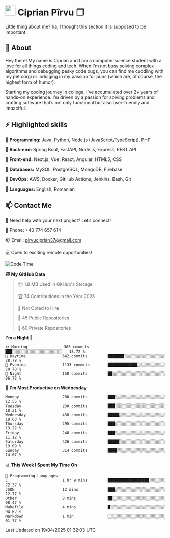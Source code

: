 # <img height="32px" src="https://user-images.githubusercontent.com/74038190/216122041-518ac897-8d92-4c6b-9b3f-ca01dcaf38ee.png"> Ciprian Pîrvu ❐ </h1>

Little thing about me? ha, I thought this section it is supposed to be important.

## 🧐 About

Hey there! My name is Ciprian and I am a computer science student with a love for all things coding and tech. When I'm not busy solving complex algorithms and debugging pesky code bugs, you can find me cuddling with my pet corgi or indulging in my passion for puns (which are, of course, the highest form of humor).

Starting my coding journey in college, I've accumulated over 2+ years of hands-on experience. I’m driven by a passion for solving problems and crafting software that’s not only functional but also user-friendly and impactful.


## ⚡ Highlighted skills

🎯 **Programming:** Java, Python, Node.js (JavaScript/TypeScript), PHP

🎯 **Back-end:** Spring Boot, FastAPI, Node.js, Express, REST API

🎯 **Front-end:** Next.js, Vue, React, Angular, HTML5, CSS

🎯 **Databases:** MySQL, PostgreSQL, MongoDB, Firebase

🎯 **DevOps:** AWS, Docker, GitHub Actions, Jenkins, Bash, Git

🎯 **Languages:** English, Romanian



## 📫 Contact Me

🤝 Need help with your next project? Let’s connect!

📱 Phone: +40 774 657 614

📭 Email: pirvuciprian37@gmail.com


💻 Open to exciting remote opportunities!

<!--START_SECTION:waka-->
![Code Time](http://img.shields.io/badge/Code%20Time-2%2C293%20hrs%2013%20mins-blue)

**🐱 My GitHub Data** 

> 📦 1.8 MB Used in GitHub's Storage 
 > 
> 🏆 74 Contributions in the Year 2025
 > 
> 🚫 Not Opted to Hire
 > 
> 📜 45 Public Repositories 
 > 
> 🔑 60 Private Repositories 
 > 
**I'm a Night 🦉** 

```text
🌞 Morning                306 commits         ███░░░░░░░░░░░░░░░░░░░░░░   13.72 % 
🌆 Daytime                642 commits         ███████░░░░░░░░░░░░░░░░░░   28.78 % 
🌃 Evening                1133 commits        █████████████░░░░░░░░░░░░   50.78 % 
🌙 Night                  150 commits         ██░░░░░░░░░░░░░░░░░░░░░░░   06.72 % 
```
📅 **I'm Most Productive on Wednesday** 

```text
Monday                   280 commits         ███░░░░░░░░░░░░░░░░░░░░░░   12.55 % 
Tuesday                  230 commits         ███░░░░░░░░░░░░░░░░░░░░░░   10.31 % 
Wednesday                438 commits         █████░░░░░░░░░░░░░░░░░░░░   19.63 % 
Thursday                 295 commits         ███░░░░░░░░░░░░░░░░░░░░░░   13.22 % 
Friday                   248 commits         ███░░░░░░░░░░░░░░░░░░░░░░   11.12 % 
Saturday                 426 commits         █████░░░░░░░░░░░░░░░░░░░░   19.09 % 
Sunday                   314 commits         ████░░░░░░░░░░░░░░░░░░░░░   14.07 % 
```


📊 **This Week I Spent My Time On** 

```text
💬 Programming Languages: 
C                        1 hr 9 mins         ██████████████████░░░░░░░   72.37 % 
JSON                     12 mins             ███░░░░░░░░░░░░░░░░░░░░░░   12.77 % 
Other                    8 mins              ██░░░░░░░░░░░░░░░░░░░░░░░   08.47 % 
Makefile                 4 mins              █░░░░░░░░░░░░░░░░░░░░░░░░   04.62 % 
Markdown                 1 min               ░░░░░░░░░░░░░░░░░░░░░░░░░   01.77 % 
```


 Last Updated on 19/04/2025 01:32:03 UTC
<!--END_SECTION:waka-->
